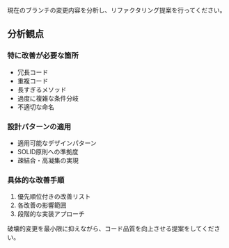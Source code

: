 現在のブランチの変更内容を分析し、リファクタリング提案を行ってください。

## 分析観点

### 特に改善が必要な箇所

- 冗長コード
- 重複コード
- 長すぎるメソッド
- 過度に複雑な条件分岐
- 不適切な命名

### 設計パターンの適用

- 適用可能なデザインパターン
- SOLID原則への準拠度
- 疎結合・高凝集の実現

### 具体的な改善手順

1. 優先順位付きの改善リスト
2. 各改善の影響範囲
3. 段階的な実装アプローチ

破壊的変更を最小限に抑えながら、コード品質を向上させる提案をしてください。
